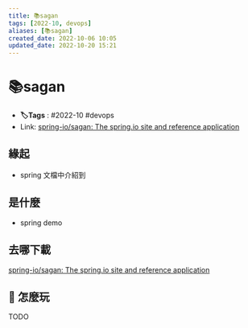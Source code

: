 ```yaml
---
title: 📚sagan
tags: [2022-10, devops]
aliases: [📚sagan]
created_date: 2022-10-06 10:05
updated_date: 2022-10-20 15:21
---
```


# 📚sagan

- **🏷️Tags** :  #2022-10 #devops 
- Link: [spring-io/sagan: The spring.io site and reference application](https://github.com/spring-io/sagan)

## 緣起

- spring 文檔中介紹到

## 是什麼

- spring demo

## 去哪下載

[spring-io/sagan: The spring.io site and reference application](https://github.com/spring-io/sagan)

## 📝 怎麼玩

TODO
